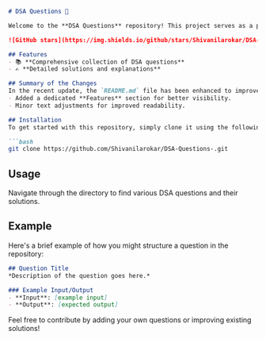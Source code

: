 ```markdown
# DSA Questions 🚀

Welcome to the **DSA Questions** repository! This project serves as a platform for developers and learners to practice and enhance their skills in Data Structures and Algorithms (DSA). This repository is designed to help you improve your understanding of various data structures and algorithms through a collection of questions and solutions.

![GitHub stars](https://img.shields.io/github/stars/Shivanilarokar/DSA-Questions-?style=social) ![Forks](https://img.shields.io/github/forks/Shivanilarokar/DSA-Questions-?style=social)

## Features
- 📚 **Comprehensive collection of DSA questions**
- ✍️ **Detailed solutions and explanations**

## Summary of the Changes
In the recent update, the `README.md` file has been enhanced to improve clarity and usability:
- Added a dedicated **Features** section for better visibility.
- Minor text adjustments for improved readability.

## Installation
To get started with this repository, simply clone it using the following command:

```bash
git clone https://github.com/Shivanilarokar/DSA-Questions-.git
```

## Usage
Navigate through the directory to find various DSA questions and their solutions.

## Example
Here's a brief example of how you might structure a question in the repository:

```markdown
## Question Title
*Description of the question goes here.*

### Example Input/Output
- **Input**: [example input]
- **Output**: [expected output]
```

Feel free to contribute by adding your own questions or improving existing solutions!
```